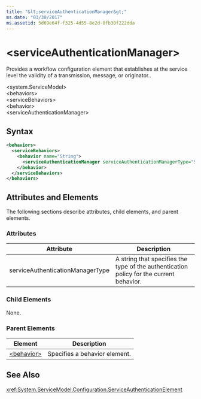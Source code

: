 ```yaml
---
title: "&lt;serviceAuthenticationManager&gt;"
ms.date: "03/30/2017"
ms.assetid: 5d69e64f-f325-4d55-8e2d-0fb30f222dda
---
```

# &lt;serviceAuthenticationManager&gt;
Provides a workflow configuration element that establishes at the service level the validity of a transmission, message, or originator..  
  
\<system.ServiceModel>  
\<behaviors>  
\<serviceBehaviors>  
\<behavior>  
\<serviceAuthenticationManager>  
  
## Syntax  
  
```xml  
<behaviors>
  <serviceBehaviors>
    <behavior name="String">
      <serviceAuthenticationManager serviceAuthenticationManagerType="String" />
    </behavior>
  </serviceBehaviors>
</behaviors>  
```  
  
## Attributes and Elements  
 The following sections describe attributes, child elements, and parent elements.  
  
### Attributes  
  
|Attribute|Description|  
|---------------|-----------------|  
|serviceAuthenticationManagerType|A string that specifies the type of the authentication policy for the current behavior.|  
  
### Child Elements  
 None.  
  
### Parent Elements  
  
|Element|Description|  
|-------------|-----------------|  
|[\<behavior>](../../../../../docs/framework/configure-apps/file-schema/wcf/behavior-of-endpointbehaviors.md)|Specifies a behavior element.|  
  
## See Also  
 <xref:System.ServiceModel.Configuration.ServiceAuthenticationElement>
